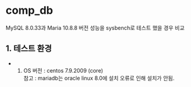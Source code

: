 # comp_db

MySQL 8.0.33과 Maria 10.8.8 버전 성능을 sysbench로 테스트 했을 경우 비교     

## 1. 테스트 환경
* 1) OS 버전 : centos 7.9.2009 (core)    
참고 : mariadb는 oracle linux 8.0에 설치 오류로 인해 설치가 안됨.
